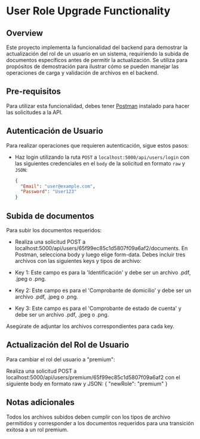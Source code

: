 # User Role Upgrade Functionality

## Overview
Este proyecto implementa la funcionalidad del backend para demostrar la actualización del rol de un usuario en un sistema, requiriendo la subida de documentos específicos antes de permitir la actualización. Se utiliza para propósitos de demostración para ilustrar cómo se pueden manejar las operaciones de carga y validación de archivos en el backend.

## Pre-requisitos
Para utilizar esta funcionalidad, debes tener [Postman](https://www.postman.com/downloads/) instalado para hacer las solicitudes a la API.

## Autenticación de Usuario
Para realizar operaciones que requieren autenticación, sigue estos pasos:
- Haz login utilizando la ruta `POST` a `localhost:5000/api/users/login` con las siguientes credenciales en el `body` de la solicitud en formato `raw` y `JSON`:

     ```json
     {
       "Email": "user@example.com",
       "Password": "User123"
     }

## Subida de documentos
Para subir los documentos requeridos:

- Realiza una solicitud POST a localhost:5000/api/users/65f99ec85c1d5807f09a6af2/documents.
En Postman, selecciona body y luego elige form-data.
Debes incluir tres archivos con las siguientes keys y tipos de archivo:

- Key 1: Este campo es para la 'Identificación' y debe ser un archivo .pdf, .jpeg o .png.
- Key 2: Este campo es para el 'Comprobante de domicilio' y debe ser un archivo .pdf, .jpeg o .png.
- Key 3: Este campo es para el 'Comprobante de estado de cuenta' y debe ser un archivo .pdf, .jpeg o .png.
  
Asegúrate de adjuntar los archivos correspondientes para cada key.

## Actualización del Rol de Usuario
Para cambiar el rol del usuario a "premium":

Realiza una solicitud POST a localhost:5000/api/users/premium/65f99ec85c1d5807f09a6af2 con el siguiente body en formato raw y JSON:
     {
       "newRole": "premium"
     }

## Notas adicionales
Todos los archivos subidos deben cumplir con los tipos de archivo permitidos y corresponder a los documentos requeridos para una transición exitosa a un rol premium.
